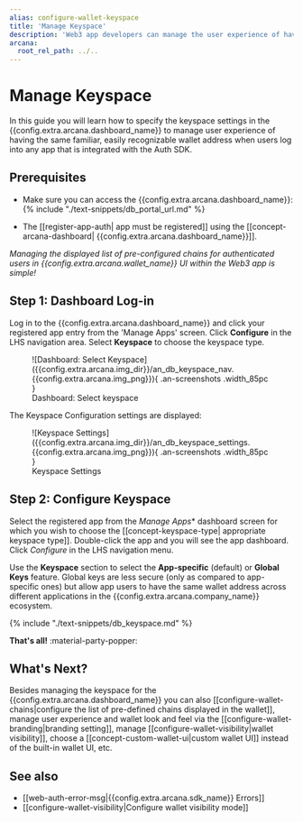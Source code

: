 ```yaml
---
alias: configure-wallet-keyspace
title: 'Manage Keyspace'
description: 'Web3 app developers can manage the user experience of having the same wallet address when they log into any app that is integrated with the Auth SDK. By default, every integrated app can allow its authenticated users to instantly access the built-in, embedded Arcana wallet from within the app context with a familiar, easily recognizable global address or an app-specific one.'
arcana:
  root_rel_path: ../..
---
```


# Manage Keyspace 

In this guide you will learn how to specify the keyspace settings in the {{config.extra.arcana.dashboard_name}} to manage user experience of having the same familiar, easily recognizable wallet address when users log into any app that is integrated with the Auth SDK.

## Prerequisites

* Make sure you can access the {{config.extra.arcana.dashboard_name}}: {% include "./text-snippets/db_portal_url.md" %}

* The [[register-app-auth| app must be registered]] using the [[concept-arcana-dashboard| {{config.extra.arcana.dashboard_name}}]].

*Managing the displayed list of pre-configured chains for authenticated users in {{config.extra.arcana.wallet_name}} UI within the Web3 app is simple!*

## Step 1: Dashboard Log-in

Log in to the {{config.extra.arcana.dashboard_name}} and click your registered app entry from the 'Manage Apps' screen. Click **Configure** in the LHS navigation area. Select **Keyspace** to choose the keyspace type.

<figure markdown="span">
  ![Dashboard: Select Keyspace]({{config.extra.arcana.img_dir}}/an_db_keyspace_nav.{{config.extra.arcana.img_png}}){ .an-screenshots .width_85pc }
  <figcaption>Dashboard: Select keyspace</figcaption>
</figure>

The Keyspace Configuration settings are displayed:

<figure markdown="span">
  ![Keyspace Settings]({{config.extra.arcana.img_dir}}/an_db_keyspace_settings.{{config.extra.arcana.img_png}}){ .an-screenshots .width_85pc }
  <figcaption>Keyspace Settings</figcaption>
</figure>

## Step 2: Configure Keyspace

Select the registered app from the *Manage Apps** dashboard screen for which you wish to choose the [[concept-keyspace-type| appropriate keyspace type]]. Double-click the app and you will see the app dashboard. Click *Configure* in the LHS navigation menu.

Use the **Keyspace** section to select the **App-specific** (default) or **Global Keys** feature. Global keys are less secure (only as compared to app-specific ones) but allow app users to have the same wallet address across different applications in the {{config.extra.arcana.company_name}} ecosystem.

{% include "./text-snippets/db_keyspace.md" %}

**That's all!** :material-party-popper:

## What's Next?

Besides managing the keyspace for the {{config.extra.arcana.dashboard_name}} you can also [[configure-wallet-chains|configure the list of pre-defined chains displayed in the wallet]], manage user experience and wallet look and feel via the [[configure-wallet-branding|branding setting]], manage [[configure-wallet-visibility|wallet visibility]], choose a [[concept-custom-wallet-ui|custom wallet UI]] instead of the built-in wallet UI, etc.

## See also

* [[web-auth-error-msg|{{config.extra.arcana.sdk_name}} Errors]]
* [[configure-wallet-visibility|Configure wallet visibility mode]]
